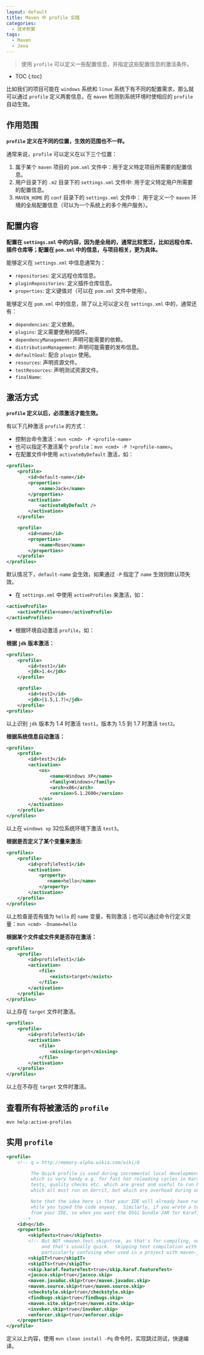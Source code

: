 ```yaml
---
layout: default
title: Maven 中 profile 实践
categories: 
  - 技术积累
tags: 
  - Maven
  - Java
---
```


> 使用 `profile` 可以定义一些配置信息，并指定这些配置信息的激活条件。

<!-- more -->

* TOC
{:toc}

比如我们的项目可能在 `windows` 系统和 `linux` 系统下有不同的配置需求，那么就可以通过 `profile` 定义两套信息，在 `maven` 检测到系统环境时使相应的 `profile` 自动生效。

## 作用范围

**`profile` 定义在不同的位置，生效的范围也不一样。**

通常来说，`profile` 可以定义在以下三个位置：

1. 属于某个 `maven` 项目的 `pom.xml` 文件中：用于定义特定项目所需要的配置信息。
2. 用户目录下的 `.m2` 目录下的 `settings.xml` 文件中: 用于定义特定用户所需要的配置信息。
3. `MAVEN_HOME` 的 `conf` 目录下的 `settings.xml` 文件中： 用于定义一个 `maven` 环境的全局配置信息（可以为一个系统上的多个用户服务）。

## 配置内容

**配置在 `settings.xml` 中的内容，因为是全局的，通常比较宽泛，比如远程仓库、插件仓库等；配置在 `pom.xml` 中的信息，与项目相关，更为具体。**

能够定义在 `settings.xml` 中信息通常为：

* `repositories`: 定义远程仓库信息。
* `pluginRepositories`: 定义插件仓库信息。
* `properties`: 定义键值对（可以在 `pom.xml` 文件中使用）。

能够定义在 `pom.xml` 中的信息，除了以上可以定义在 `settings.xml` 中的，通常还有：

* `dependencies`: 定义依赖。
* `plugins`: 定义需要使用的插件。
* `dependencyManagement`: 声明可能需要的依赖。
* `distributionManagement`: 声明可能需要的发布信息。
* `defaultGoal`: 配合 `plugin` 使用。
* `resources`: 声明资源文件。
* `testResources`: 声明测试资源文件。
* `finalName`:

## 激活方式

**`profile` 定义以后，必须激活才能生效。**

有以下几种激活 `profile` 的方式：

* 控制台命令激活：`mvn <cmd> -P <profile-name>`
* 也可以指定不激活某个 `profile`：`mvn <cmd> -P !<profile-name>`。
* 在配置文件中使用 `activateByDefault` 激活，如：

```xml
<profiles>
    <profile>
        <id>default-name</id>
        <properties>
            <name>Jack</name>
        </properties>
        <activation>
            <activateByDefault />
        </activation>
    </profile>

    <profile>
        <id>name</id>
        <properties>
            <name>Rose</name>
        </properties>
    </profile>
</profiles>
```

默认情况下，`default-name` 会生效，如果通过 `-P` 指定了 `name` 生效则默认项失效。

* 在 `settings.xml` 中使用 `activeProfiles` 来激活，如：

```xml
<activeProfile>
    <activeProfile>name</activeProfile>
</activeProfiles>
```

* 根据环境自动激活 `profile`，如：

**根据 `jdk` 版本激活：**

```xml
<profiles>  
    <profile>  
        <id>test1</id>  
        <jdk>1.4</jdk>  
    </profile>

    <profile>  
        <id>test2</id>  
        <jdk>[1.5,1.7)</jdk>  
    </profile>  
<profiles>  
```

以上识别 `jdk` 版本为 1.4 时激活 `test1`，版本为 1.5 到 1.7 时激活 `test2`。

**根据系统信息自动激活：**

```xml
<profiles>  
    <profile>  
        <id>test3</id>  
        <activation>  
            <os>  
                <name>Windows XP</name>  
                <family>Windows</family>  
                <arch>x86</arch>  
                <version>5.1.2600</version>  
            </os>  
        </activation>  
    </profile>  
</profiles>  
```

以上在 `windows xp` 32位系统环境下激活 `test3`。

**根据是否定义了某个变量来激活:**

```xml
<profiles>  
    <profile>  
        <id>profileTest1</id>  
        <activation>  
            <property>  
               <name>hello</name>  
            </property>  
        </activation>  
    </profile>  
</profiles>  
```

以上检查是否有值为 `hello` 的 `name` 变量，有则激活；也可以通过命令行定义变量：`mvn <cmd> -Dname=hello`

**根据某个文件或文件夹是否存在激活：**

```xml
<profiles>  
    <profile>  
        <id>profileTest1</id>  
        <activation>  
            <file>  
                <exists>target</exists>  
            </file>  
        </activation>  
    </profile>  
</profiles>  
```

以上存在 `target` 文件时激活。

```xml
<profiles>  
    <profile>  
        <id>profileTest1</id>  
        <activation>  
            <file>  
                <missing>target</missing>  
            </file>  
        </activation>  
    </profile>  
</profiles>  
```

以上在不存在 `target` 文件时激活。

## 查看所有将被激活的 `profile`

```shell
mvn help:active-profiles
```

## 实用 `profile`

```xml
<profile>
    <!-- q = http://memory-alpha.wikia.com/wiki/Q

         The Quick profile is used during incremental local development, when you want to "just get that JAR built",
         which is very handy e.g. for fast hot reloading cycles in Karaf with bundle watch.  It (intentionally!) skips
         tests, quality checks etc. which are great and useful to run before finally submitting changes to Gerrit, and
         which all must run on Gerrit, but which are overhead during ongoing fast iterative local development.

         Note that the idea here is that your IDE will already have run quality checks such as e.g. Checkstyle
         while you typed the code anyway.  Similarly, if you wrote a test, you'll probably already have compiled and run it
         from your IDE, so when you want the OSGi bundle JAR for Karaf, ASAP, you typically don't want all that to run again.
      -->
    <id>q</id>
    <properties>
        <skipTests>true</skipTests>
        <!-- But NOT <maven.test.skip>true, as that's for compiling, not running, tests;
             and that's usually quick.  Skipping test compilation with -Pq with maven.test.skip would be
             particularly confusing when used in a project with maven-jar-plugin <goal>test-jar, so don't.)  -->
        <skipIT>true</skipIT>
        <skipITs>true</skipITs>
        <skip.karaf.featureTest>true</skip.karaf.featureTest>
        <jacoco.skip>true</jacoco.skip>
        <maven.javadoc.skip>true</maven.javadoc.skip>
        <maven.source.skip>true</maven.source.skip>
        <checkstyle.skip>true</checkstyle.skip>
        <findbugs.skip>true</findbugs.skip>
        <maven.site.skip>true</maven.site.skip>
        <invoker.skip>true</invoker.skip>
        <enforcer.skip>true</enforcer.skip>
    </properties>
</profile>
```

定义以上内容，使用 `mvn clean install -Pq` 命令时，实现跳过测试，快速编译。
